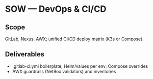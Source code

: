 # SOW — DevOps & CI/CD
## Scope
GitLab, Nexus, AWX; unified CI/CD deploy matrix (K3s or Compose).

## Deliverables
- .gitlab-ci.yml boilerplate; Helm/values per env; Compose overrides
- AWX guardrails (NetBox validators) and inventories
